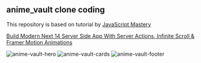 ## anime_vault clone coding

This repository is based on tutorial by [JavaScript Mastery](https://www.youtube.com/@javascriptmastery)  

[Build Modern Next 14 Server Side App With Server Actions, Infinite Scroll & Framer Motion Animations](https://www.youtube.com/watch?v=FKZAXFjxlJI)

![anime-vault-hero](https://github.com/miinhho/anime_valut_clonecoding/blob/main/image/anime-vault-1.png?raw=true)
![anime-vault-cards](https://github.com/miinhho/anime_valut_clonecoding/blob/main/image/anime-vault-2.png?raw=true)
![anime-vault-footer](https://github.com/miinhho/anime_valut_clonecoding/blob/main/image/anime-vault-3.png?raw=true)
